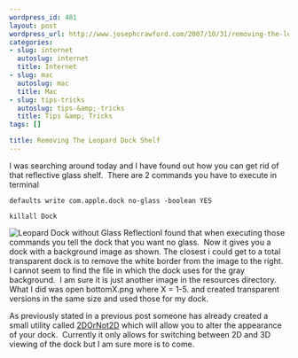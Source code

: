 ```yaml
--- 
wordpress_id: 481
layout: post
wordpress_url: http://www.josephcrawford.com/2007/10/31/removing-the-leopard-dock-shelf/
categories: 
- slug: internet
  autoslug: internet
  title: Internet
- slug: mac
  autoslug: mac
  title: Mac
- slug: tips-tricks
  autoslug: tips-&amp;-tricks
  title: Tips &amp; Tricks
tags: []

title: Removing The Leopard Dock Shelf
---
```


I was searching around today and I have found out how you can get rid of that reflective glass shelf.  There are 2 commands you have to execute in terminal
  
``defaults write com.apple.dock no-glass -boolean YES          ``
  
``killall Dock``  
  
![Leopard Dock without Glass Reflection](http://www.josephcrawford.com/wp-content/uploads/2007/10/dock_no_glass.jpg)I found that when executing those commands you tell the dock that you want no glass.  Now it gives you a dock with a background image as shown. The closest i could get to a total transparent dock is to remove the white border from the image to the right.  I cannot seem to find the file in which the dock uses for the gray background.  I am sure it is just another image in the resources directory.  What I did was open bottomX.png where X = 1-5. and created transparent versions in the same size and used those for my dock.
  
As previously stated in a previous post someone has already created a small utility called [2DOrNot2D](http://www.eternalstorms.at/utilities/2dornot2d/ "2DOrNot2D") which will allow you to alter the appearance of your dock.  Currently it only allows for switching between 2D and 3D viewing of the dock but I am sure more is to come.
